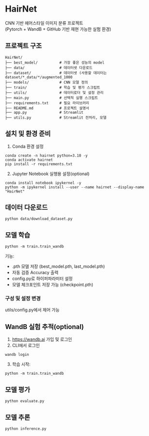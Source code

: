 # HairNet
CNN 기반 헤어스타일 이미지 분류 프로젝트  
(Pytorch + WandB + GitHub 기반 재현 가능한 실험 환경)


## 프로젝트 구조

```
HairNet/
├── best_model/          # 가장 좋은 성능의 model
├── data/                # 데이터셋 다운로드
├── dataset/             # 데이터셋 (사용할 데이터는 dataset/*_data/*/augmented_1000
├── models/              # CNN 모델 정의
├── train/               # 학습 및 평가 스크립트
├── utils/               # 데이터로더 및 설정 관리
├── main.py              # 선택적 실행 스크립트
├── requirements.txt     # 필요 라이브러리
├── README.md            # 프로젝트 설명서
├── app.py               # Streamlit
├── utils.py             # Streamlit 전처리, 모델
```
## 설치 및 환경 준비
1. Conda 환경 설정
```
conda create -n hairnet python=3.10 -y
conda activate hairnet
pip install -r requirements.txt
```
2. Jupyter Notebook 실행용 설정(optional)
```
conda install notebook ipykernel -y
python -m ipykernel install --user --name hairnet --display-name "HairNet"
``` 
## 데이터 다운로드
```
python data/download_dataset.py
```
## 모델 학습
```
python -m train.train_wandb
```
기능:
- .pth 모델 저장 (best_model.pth, last_model.pth)
- 자동 검증 Accuracy 출력
- config.py로 하이퍼파라미터 설정
- 모델 체크포인트 저장 가능 (checkpoint.pth)

### 구성 및 설정 변경
utils/config.py에서 제어 가능

## WandB 실험 추적(optional)
1. https://wandb.ai 가입 및 로그인
2. CLI에서 로그인
```
wandb login
```
3. 학습 시작:
```
python -m train.train_wandb
```
## 모델 평가
```
python evaluate.py
```
## 모델 추론
```
python inference.py
```


